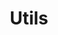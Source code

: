 ---
title: Utils
solution: turing
download: true
github-url: https://github.com/openturing/turing
download-url: https://github.com/openturing/turing/releases/download/v0.3.9/turing-utils.zip
description: Sample Configurations and Scripts.
---